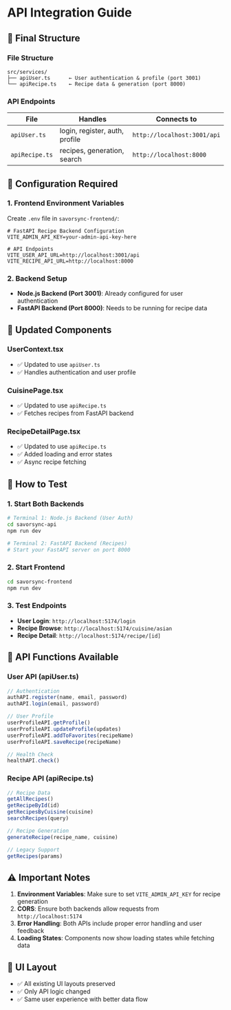 # API Integration Guide

## 🎯 **Final Structure**

### **File Structure**
```
src/services/
├── apiUser.ts      ← User authentication & profile (port 3001)
└── apiRecipe.ts    ← Recipe data & generation (port 8000)
```

### **API Endpoints**
| File | Handles | Connects to |
|------|---------|-------------|
| `apiUser.ts` | login, register, auth, profile | `http://localhost:3001/api` |
| `apiRecipe.ts` | recipes, generation, search | `http://localhost:8000` |

## 🔧 **Configuration Required**

### **1. Frontend Environment Variables**
Create `.env` file in `savorsync-frontend/`:
```env
# FastAPI Recipe Backend Configuration
VITE_ADMIN_API_KEY=your-admin-api-key-here

# API Endpoints
VITE_USER_API_URL=http://localhost:3001/api
VITE_RECIPE_API_URL=http://localhost:8000
```

### **2. Backend Setup**
- **Node.js Backend (Port 3001)**: Already configured for user authentication
- **FastAPI Backend (Port 8000)**: Needs to be running for recipe data

## 📝 **Updated Components**

### **UserContext.tsx**
- ✅ Updated to use `apiUser.ts`
- ✅ Handles authentication and user profile

### **CuisinePage.tsx**
- ✅ Updated to use `apiRecipe.ts`
- ✅ Fetches recipes from FastAPI backend

### **RecipeDetailPage.tsx**
- ✅ Updated to use `apiRecipe.ts`
- ✅ Added loading and error states
- ✅ Async recipe fetching

## 🚀 **How to Test**

### **1. Start Both Backends**
```bash
# Terminal 1: Node.js Backend (User Auth)
cd savorsync-api
npm run dev

# Terminal 2: FastAPI Backend (Recipes)
# Start your FastAPI server on port 8000
```

### **2. Start Frontend**
```bash
cd savorsync-frontend
npm run dev
```

### **3. Test Endpoints**
- **User Login**: `http://localhost:5174/login`
- **Recipe Browse**: `http://localhost:5174/cuisine/asian`
- **Recipe Detail**: `http://localhost:5174/recipe/[id]`

## 🔄 **API Functions Available**

### **User API (apiUser.ts)**
```typescript
// Authentication
authAPI.register(name, email, password)
authAPI.login(email, password)

// User Profile
userProfileAPI.getProfile()
userProfileAPI.updateProfile(updates)
userProfileAPI.addToFavorites(recipeName)
userProfileAPI.saveRecipe(recipeName)

// Health Check
healthAPI.check()
```

### **Recipe API (apiRecipe.ts)**
```typescript
// Recipe Data
getAllRecipes()
getRecipeById(id)
getRecipesByCuisine(cuisine)
searchRecipes(query)

// Recipe Generation
generateRecipe(recipe_name, cuisine)

// Legacy Support
getRecipes(params)
```

## ⚠️ **Important Notes**

1. **Environment Variables**: Make sure to set `VITE_ADMIN_API_KEY` for recipe generation
2. **CORS**: Ensure both backends allow requests from `http://localhost:5174`
3. **Error Handling**: Both APIs include proper error handling and user feedback
4. **Loading States**: Components now show loading states while fetching data

## 🎨 **UI Layout**
- ✅ All existing UI layouts preserved
- ✅ Only API logic changed
- ✅ Same user experience with better data flow 